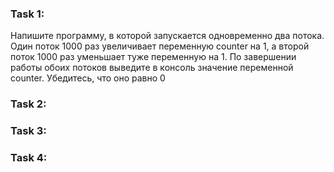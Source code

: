 
### Task 1: 

Напишите программу, в которой запускается одновременно два потока.
Один поток 1000 раз увеличивает переменную counter на 1, а второй поток 1000 раз уменьшает туже переменную на 1.
По завершении работы обоих потоков выведите в консоль значение переменной counter. Убедитесь, что оно равно 0

### Task 2: 



### Task 3: 




### Task 4: 

